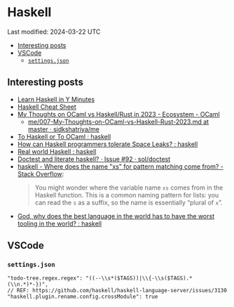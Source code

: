 # Haskell

Last modified: 2024-03-22 UTC

- [Interesting posts](#interesting-posts)
- [VSCode](#vscode)
  - [`settings.json`](#settingsjson)

## Interesting posts

- [Learn Haskell in Y Minutes](https://learnxinyminutes.com/docs/haskell/)
- [Haskell Cheat Sheet](https://hackage.haskell.org/package/CheatSheet-2.9/src/CheatSheet.pdf)
- [My Thoughts on OCaml vs Haskell/Rust in 2023 - Ecosystem - OCaml](https://discuss.ocaml.org/t/my-thoughts-on-ocaml-vs-haskell-rust-in-2023/12027)
  - [me/007-My-Thoughts-on-OCaml-vs-Haskell-Rust-2023.md at master · sidkshatriya/me](https://github.com/sidkshatriya/me/blob/master/007-My-Thoughts-on-OCaml-vs-Haskell-Rust-2023.md)
- [To Haskell or To OCaml : haskell](https://www.reddit.com/r/haskell/comments/6didpj/to_haskell_or_to_ocaml/)
- [How can Haskell programmers tolerate Space Leaks? : haskell](https://www.reddit.com/r/haskell/comments/pvosen/how_can_haskell_programmers_tolerate_space_leaks/)
- [Real world Haskell : haskell](https://www.reddit.com/r/haskell/comments/17ydcyk/real_world_haskell/)
- [Doctest and literate haskell? · Issue #92 · sol/doctest](https://github.com/sol/doctest/issues/92#issuecomment-66225478)
- [haskell - Where does the name "xs" for pattern matching come from? - Stack Overflow](https://stackoverflow.com/questions/13701099/where-does-the-name-xs-for-pattern-matching-come-from):
  > You might wonder where the variable name `xs` comes from in the Haskell function. This is a common naming pattern for lists: you can read the `s` as a suffix, so the name is essentially “plural of `x`”.
- [God, why does the best language in the world has to have the worst tooling in the world? : haskell](https://www.reddit.com/r/haskell/comments/18ubkj5/god_why_does_the_best_language_in_the_world_has/)

## VSCode

### `settings.json`

```jsonc
"todo-tree.regex.regex": "((--\\s*($TAGS))|\\{-\\s($TAGS).*(\\n.*)*-})",
// REF: https://github.com/haskell/haskell-language-server/issues/3130
"haskell.plugin.rename.config.crossModule": true
```
